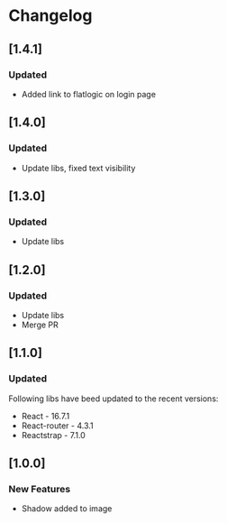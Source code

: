 # Changelog

## [1.4.1]
 
### Updated
- Added link to flatlogic on login page

## [1.4.0]
 
### Updated
- Update libs, fixed text visibility

## [1.3.0]
 
### Updated
- Update libs
 
## [1.2.0]
 
### Updated
- Update libs
- Merge PR 
 
## [1.1.0]

### Updated

Following libs have beed updated to the recent versions:
- React - 16.7.1
- React-router - 4.3.1
- Reactstrap - 7.1.0

## [1.0.0]

### New Features

- Shadow added to image
